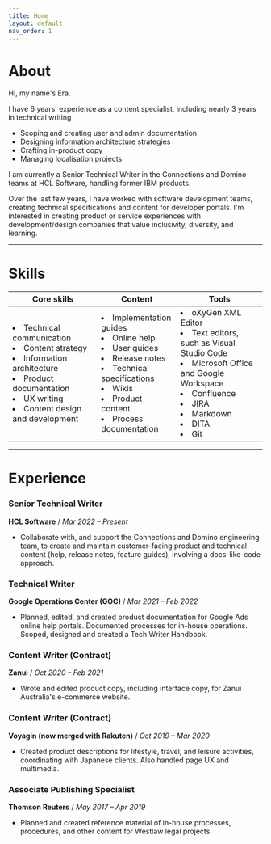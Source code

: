 ```yaml
---
title: Home
layout: default
nav_order: 1
---
```


# About

Hi, my name's Era.

I have 6 years' experience as a content specialist, including nearly 3 years in technical writing

- Scoping and creating user and admin documentation
- Designing information architecture strategies
- Crafting in-product copy
- Managing localisation projects

I am currently a Senior Technical Writer in the Connections and Domino teams at HCL Software, handling former IBM products.

Over the last few years, I have worked with software development teams, creating technical specifications and content for developer portals. I'm interested in creating product or service experiences with development/design companies that value inclusivity, diversity, and learning.

[LinkedIn]: https://www.linkedin.com/in/erikagranada/
[GitHub]: https://github.com/erikagranada

---

# Skills

|**Core skills**|**Content**|**Tools**|
|---------------|-----------|---------|
|<li>Technical communication</li><li>Content strategy</li><li>Information architecture</li><li>Product documentation</li><li>UX writing</li><li>Content design and development</li>|<li>Implementation guides</li><li>Online help</li><li>User guides</li><li>Release notes</li><li>Technical specifications</li><li>Wikis</li><li>Product content</li><li>Process documentation</li>|<li>oXyGen XML Editor</li><li>Text editors, such as Visual Studio Code</li><li>Microsoft Office and Google Workspace</li><li>Confluence</li><li>JIRA</li><li>Markdown</li><li>DITA</li><li>Git</li>|

---

# Experience

### Senior Technical Writer

**HCL Software** / *Mar 2022 – Present*

- Collaborate with, and support the Connections and Domino engineering team, to create and maintain customer-facing product and technical content (help, release notes, feature guides), involving a docs-like-code approach.

### Technical Writer

**Google Operations Center (GOC)** / *Mar 2021 – Feb 2022*

- Planned, edited, and created product documentation for Google Ads online help portals. Documented processes for in-house operations. Scoped, designed and created a Tech Writer Handbook.

### Content Writer (Contract)

**Zanui** / *Oct 2020 – Feb 2021*

- Wrote and edited product copy, including interface copy, for Zanui Australia's e-commerce website.

### Content Writer (Contract)

**Voyagin (now merged with Rakuten)** / *Oct 2019 – Mar 2020*

- Created product descriptions for lifestyle, travel, and leisure activities, coordinating with Japanese clients. Also handled page UX and multimedia.

### Associate Publishing Specialist

**Thomson Reuters** / *May 2017 – Apr 2019*

- Planned and created reference material of in-house processes, procedures, and other content for Westlaw legal projects.